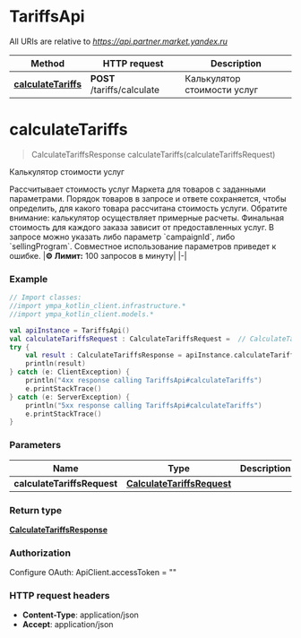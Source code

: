 # TariffsApi

All URIs are relative to *https://api.partner.market.yandex.ru*

| Method | HTTP request | Description |
| ------------- | ------------- | ------------- |
| [**calculateTariffs**](TariffsApi.md#calculateTariffs) | **POST** /tariffs/calculate | Калькулятор стоимости услуг |


<a id="calculateTariffs"></a>
# **calculateTariffs**
> CalculateTariffsResponse calculateTariffs(calculateTariffsRequest)

Калькулятор стоимости услуг

Рассчитывает стоимость услуг Маркета для товаров с заданными параметрами. Порядок товаров в запросе и ответе сохраняется, чтобы определить, для какого товара рассчитана стоимость услуги.  Обратите внимание: калькулятор осуществляет примерные расчеты. Финальная стоимость для каждого заказа зависит от предоставленных услуг.  В запросе можно указать либо параметр &#x60;campaignId&#x60;, либо &#x60;sellingProgram&#x60;. Совместное использование параметров приведет к ошибке.  |**⚙️ Лимит:** 100 запросов в минуту| |-| 

### Example
```kotlin
// Import classes:
//import ympa_kotlin_client.infrastructure.*
//import ympa_kotlin_client.models.*

val apiInstance = TariffsApi()
val calculateTariffsRequest : CalculateTariffsRequest =  // CalculateTariffsRequest | 
try {
    val result : CalculateTariffsResponse = apiInstance.calculateTariffs(calculateTariffsRequest)
    println(result)
} catch (e: ClientException) {
    println("4xx response calling TariffsApi#calculateTariffs")
    e.printStackTrace()
} catch (e: ServerException) {
    println("5xx response calling TariffsApi#calculateTariffs")
    e.printStackTrace()
}
```

### Parameters
| Name | Type | Description  | Notes |
| ------------- | ------------- | ------------- | ------------- |
| **calculateTariffsRequest** | [**CalculateTariffsRequest**](CalculateTariffsRequest.md)|  | |

### Return type

[**CalculateTariffsResponse**](CalculateTariffsResponse.md)

### Authorization


Configure OAuth:
    ApiClient.accessToken = ""

### HTTP request headers

 - **Content-Type**: application/json
 - **Accept**: application/json

